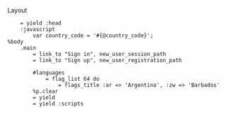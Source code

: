 Layout

		= yield :head
		:javascript
			var country_code = '#{@country_code}';
	%body
		.main
			= link_to "Sign in", new_user_session_path
			= link_to "Sign up", new_user_registration_path

			#languages
				= flag_list 64 do
					= flags_title :ar => 'Argentina', :zw => 'Barbados'
			%p.clear
			= yield
			= yield :scripts